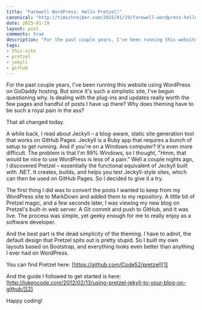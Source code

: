 ```yaml
--- 
title: "Farewell WordPress, Hello Pretzel!"
canonical: "http://timschreiber.com/2015/01/19/farewell-wordpress-hello-pretzel"
date: 2015-01-19
layout: post
comments: true
description: "For the past couple years, I've been running this website using WordPress on GoDaddy hosting. But since it's such a simplistic site, I've begun questioning why. Is dealing with the plug-ins and updates really worth the few pages and handful of posts I have up..."
tags:
- this-site
- pretzel
- jekyll
- github
---
```


For the past couple years, I've been running this website using WordPress on GoDaddy hosting. But since it's such a simplistic site, I've begun questioning why. Is dealing with the plug-ins and updates really worth the few pages and handful of posts I have up there? Why does theming have to be such a royal pain in the ass?

That all changed today.

A while back, I read about Jeckyll &ndash; a blog-aware, static site generation tool that works on GitHub Pages. Jeckyll is a Ruby app that requires a bunch of setup to get running. And if you're on a Windows computer? It's even more difficult. The problem is that I'm 99% Windows, so I thought, &quot;Hmm, that would be nice to use WordPress is less of a pain.&quot; Well a couple nights ago, I discovered Pretzel &ndash; essentially the functional equivalent of Jeckyll built with .NET. It creates, builds, and helps you test Jeckyll-style sites, which can then be used on GitHub Pages. So I decided to give it a try.

The first thing I did was to convert the posts I wanted to keep from my WordPress site to MarkDown and added them to my repository. A little bit of Pretzel magic, and a few seconds later, I was viewing my new blog on Pretzel's built-in web server. A Git commit and push to GitHub, and it was live. The process was simple, yet geeky enough for me to really enjoy as a software developer.

And the best part is the dead simplicity of the theming. I have to admit, the default design that Pretzel spits out is pretty stupid. So I built my own layouts based on Bootstrap, and everything looks even better than anything I ever had on WordPress.

You can find Pretzel here: [https://github.com/Code52/pretzel][1]

And the guide I followed to get started is here: [http://lukencode.com/2012/02/13/using-pretzel-jekyll-to-your-blog-on-github/][2]

Happy coding!

[1]: https://github.com/Code52/pretzel
[2]: http://lukencode.com/2012/02/13/using-pretzel-jekyll-to-your-blog-on-github/